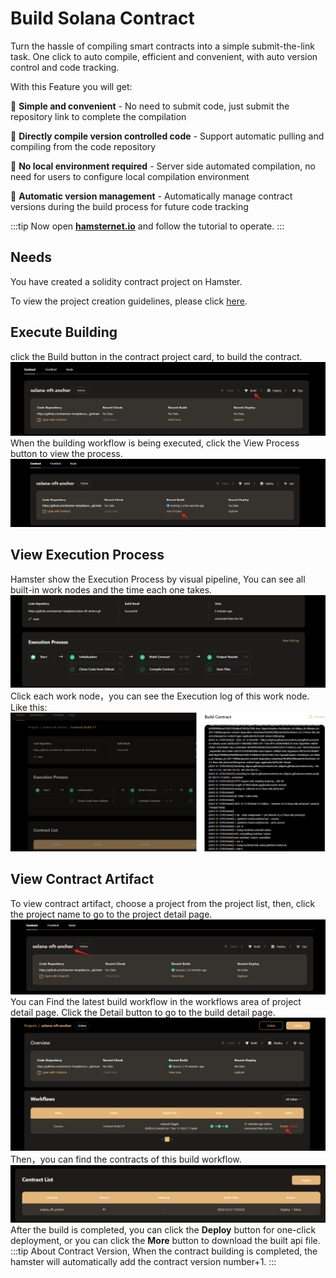 # Build Solana Contract  
Turn the hassle of compiling smart contracts into a simple submit-the-link task. One click to auto compile, efficient and convenient, with auto version control and code tracking.

With this Feature you will get:

🌟 **Simple and convenient** - No need to submit code, just submit the repository link to complete the compilation

🌟 **Directly compile version controlled code** - Support automatic pulling and compiling from the code repository

🌟 **No local environment required** - Server side automated compilation, no need for users to configure local compilation environment

🌟 **Automatic version management** - Automatically manage contract versions during the build process for future code tracking 

:::tip
Now open **[hamsternet.io](https://develop.alpha.hamsternet.io/projects)** and follow the tutorial to operate.
:::

## Needs
You have created a solidity contract project on Hamster. 

To view the project creation guidelines, please click [here](Create%20Project%20for%20Solana.md).  

## Execute Building
click the Build button in the contract project card, to build the contract.
![Solana Build](img/solana_project09.png)
When the building workflow is being executed, click the View Process button to view the process.  
![Solana Build](img/solana_project10.png)
## View Execution Process  
Hamster show the Execution Process by visual pipeline, You can see all built-in work nodes and the time each one takes.  
![Solana Build](img/solana_project11.png)  
Click each work node，you can see the Execution log of this work node. Like this:  
![Solana Build](img/solana_project12.png)  
## View Contract Artifact
To view contract artifact, choose a project from the project list, then, click the project name to go to the project detail page.  
![Solana Build](img/solana_project13.png)
You can Find the latest build workflow in the workflows area of project detail page. Click the Detail button to go to the build detail page.  
![Solana Build](img/solana_project14.png)
Then，you can find the contracts of this build workflow.  
![Solana Build](img/solana_project15.png)  
After the build is completed, you can click the **Deploy** button for one-click deployment, or you can click the **More** button to download the built api file.  
:::tip About Contract Version, When the contract building is completed, the hamster will automatically add the contract version number+1. :::